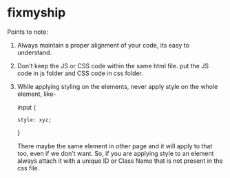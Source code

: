 # fixmyship
Points to note:
  1. Always maintain a proper alignment of your code, its easy to understand.
  2. Don't keep the JS or CSS code within the same html file. put the JS code in js folder and CSS code in css folder.
  3. While applying styling on the elements, never apply style on the whole element,
      like- 
        
        input
        {

         style: xyz;

        }

      There maybe the same element in other page and it will apply to that too, even if we don't want. So, if you are applying style to an element always     attach it with a unique ID or Class Name that is not present in the css file.
